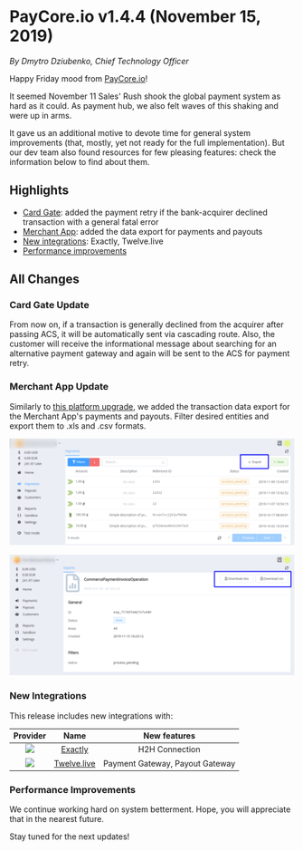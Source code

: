 # **PayCore.io v1.4.4 (November 15, 2019)**

*By Dmytro Dziubenko, Chief Technology Officer*

Happy Friday mood from [PayCore.io](http://paycore.io/)!

It seemed November 11 Sales' Rush shook the global payment system as hard as it could. As payment hub, we also felt waves of this shaking and were up in arms.

It gave us an additional motive to devote time for general system improvements (that, mostly, yet not ready for the full implementation). But our dev team also found resources for few pleasing features: check the information below to find about them.

## Highlights

* [Card Gate](#card-gate-update): added the payment retry if the bank-acquirer declined transaction with a general fatal error
* [Merchant App](#merchant-app-update): added the data export for payments and payouts
* [New integrations](#new-integrations): Exactly, Twelve.live
* [Performance improvements](#performance-improvements)

## All Changes

### Card Gate Update

From now on, if a transaction is generally declined from the acquirer after passing ACS, it will be automatically sent via cascading route. Also, the customer will receive the informational message about searching for an alternative payment gateway and again will be sent to the ACS for payment retry.

### Merchant App Update

Similarly to [this platform upgrade](../v1.3.4/#data-export), we added the transaction data export for the Merchant App's payments and payouts. Filter desired entities and export them to .xls and .csv formats.

![Export data. Step 1](images/v1.4.4/merchant-exports0.png)

![Export data. Step 2](images/v1.4.4/merchant-exports1.png)

### New Integrations

This release includes new integrations with:

| Provider | Name  | New features |
|:-:|:-:|:-:|
| <img src="../images/v1.4.4/exactly-logo.svg" width="70px"> | [Exactly](/connectors/exactly/) | H2H Connection |
| <img src="https://static.openfintech.io/payment_providers/twelvelive/logo.svg?w=70" width="25px"> | [Twelve.live](/connectors/twelvelive/) | Payment Gateway, Payout Gateway |

### Performance Improvements

We continue working hard on system betterment. Hope, you will appreciate that in the nearest future.

Stay tuned for the next updates!
